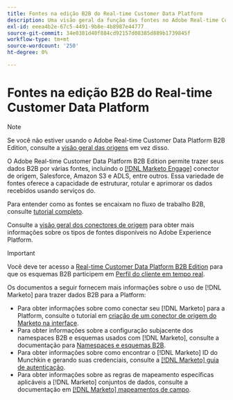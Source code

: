 ```yaml
---
title: Fontes na edição B2B do Real-time Customer Data Platform
description: Uma visão geral da função das fontes no Adobe Real-time Customer Data Platform B2B Edition.
exl-id: eeea4b2e-67c5-4491-9b8e-4b8987e44777
source-git-commit: 34e0381d40f884cd92157d08385d889b1739845f
workflow-type: tm+mt
source-wordcount: '250'
ht-degree: 0%

---
```


# Fontes na edição B2B do Real-time Customer Data Platform

>[!NOTE]
>
>Se você não estiver usando o Adobe Real-time Customer Data Platform B2B Edition, consulte a [visão geral das origens](./sources-overview.md) em vez disso.

O Adobe Real-time Customer Data Platform B2B Edition permite trazer seus dados B2B por várias fontes, incluindo o [[!DNL Marketo Engage]](../../sources/connectors/adobe-applications/marketo/marketo.md) conector de origem, Salesforce, Amazon S3 e ADLS, entre outros. Essa variedade de fontes oferece a capacidade de estruturar, rotular e aprimorar os dados recebidos usando serviços do.

Para entender como as fontes se encaixam no fluxo de trabalho B2B, consulte [tutorial completo](../b2b-tutorial.md#ingest-your-data-into-experience-platform).

Consulte a [visão geral dos conectores de origem](../../sources/home.md) para obter mais informações sobre os tipos de fontes disponíveis no Adobe Experience Platform.

>[!IMPORTANT]
>
>Você deve ter acesso a [Real-time Customer Data Platform B2B Edition](../../rctcdp/../rtcdp/b2b-overview.md) para que os esquemas B2B participem em [Perfil do cliente em tempo real](../proile/../../profile/home.md).

Os documentos a seguir fornecem mais informações sobre o uso de [!DNL Marketo] para trazer dados B2B para a Platform:

* Para obter informações sobre como conectar seu [!DNL Marketo] para a Platform, consulte o tutorial em [criação de um conector de origem do Marketo na interface](../../sources/tutorials/ui/create/adobe-applications/marketo.md).
* Para obter informações sobre a configuração subjacente dos namespaces B2B e esquemas usados com [!DNL Marketo], consulte a documentação para [Namespaces e esquemas B2B](../../sources/connectors/adobe-applications/marketo/marketo-namespaces.md).
* Para obter informações sobre como encontrar o [!DNL Marketo] ID do Munchkin e gerando suas credenciais, consulte a [[!DNL Marketo] guia de autenticação](../../sources/connectors/adobe-applications/marketo/marketo-auth.md).
* Para obter informações sobre as regras de mapeamento específicas aplicáveis a [!DNL Marketo] conjuntos de dados, consulte a documentação em [[!DNL Marketo] mapeamentos de campo](../../sources/connectors/adobe-applications//mapping/marketo.md).
